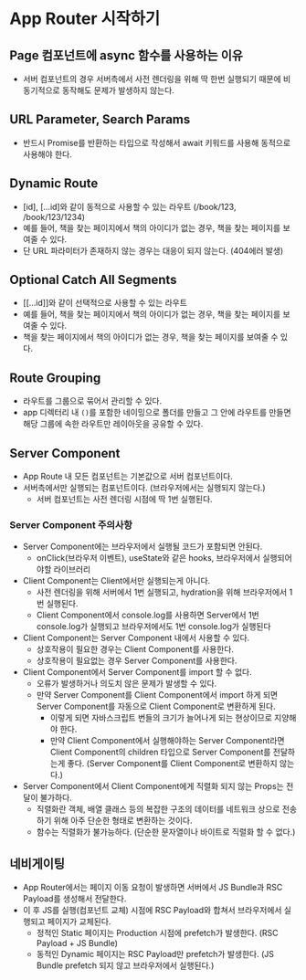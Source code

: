 # App Router 시작하기

## Page 컴포넌트에 async 함수를 사용하는 이유

- 서버 컴포넌트의 경우 서버측에서 사전 렌더링을 위해 딱 한번 실행되기 때문에 비동기적으로 동작해도 문제가 발생하지 않는다.

## URL Parameter, Search Params

- 반드시 Promise를 반환하는 타입으로 작성해서 await 키워드를 사용해 동적으로 사용해야 한다.

## Dynamic Route

- [id], [...id]와 같이 동적으로 사용할 수 있는 라우트 (/book/123, /book/123/1234)
- 예를 들어, 책을 찾는 페이지에서 책의 아이디가 없는 경우, 책을 찾는 페이지를 보여줄 수 있다.
- 단 URL 파라미터가 존재하지 않는 경우는 대응이 되지 않는다. (404에러 발생)

## Optional Catch All Segments

- [[...id]]와 같이 선택적으로 사용할 수 있는 라우트
- 예를 들어, 책을 찾는 페이지에서 책의 아이디가 없는 경우, 책을 찾는 페이지를 보여줄 수 있다.
- 책을 찾는 페이지에서 책의 아이디가 없는 경우, 책을 찾는 페이지를 보여줄 수 있다.

## Route Grouping

- 라우트를 그룹으로 묶어서 관리할 수 있다.
- app 디렉터리 내 `()`를 포함한 네이밍으로 폴더를 만들고 그 안에 라우트를 만들면 해당 그룹에 속한 라우트만 레이아웃을 공유할 수 있다.

## Server Component

- App Route 내 모든 컴포넌트는 기본값으로 서버 컴포넌트이다.
- 서버측에서만 실행되는 컴포넌트이다. (브라우저에서는 실행되지 않는다.)
  - 서버 컴포넌트는 사전 렌더링 시점에 딱 1번 실행된다.

### Server Component 주의사항

- Server Component에는 브라우저에서 실행될 코드가 포함되면 안된다.
  - onClick(브라우저 이벤트), useState와 같은 hooks, 브라우저에서 실행되어야할 라이브러리
- Client Component는 Client에서만 실행되는게 아니다.
  - 사전 렌더링을 위해 서버에서 1번 실행되고, hydration을 위해 브라우저에서 1번 실행된다.
  - Client Component에서 console.log를 사용하면 Server에서 1번 console.log가 실행되고 브라우저에서도 1번 console.log가 실행된다
- Client Component는 Server Component 내에서 사용할 수 있다.
  - 상호작용이 필요한 경우는 Client Component를 사용한다.
  - 상호작용이 필요없는 경우 Server Component를 사용한다.
- Client Component에서 Server Component를 import 할 수 없다.
  - 오류가 발생하거나 의도치 않은 문제가 발생할 수 있다.
  - 만약 Server Component를 Client Component에서 import 하게 되면 Server Component를 자동으로 Client Component로 변환하게 된다.
    - 이렇게 되면 자바스크립트 번들의 크기가 늘어나게 되는 현상이므로 지양해야 한다.
    - 만약 Client Component에서 실행해야하는 Server Component라면 Client Component의 children 타입으로 Server Component를 전달하는게 좋다. (Server Component를 Client Component로 변환하지 않는다.)
- Server Component에서 Client Component에게 직렬화 되지 않는 Props는 전달이 불가하다.
  - 직렬화란 객체, 배열 클래스 등의 복잡한 구조의 데이터를 네트워크 상으로 전송하기 위해 아주 단순한 형태로 변환하는 것이다.
  - 함수는 직렬화가 불가능하다. (단순한 문자열이나 바이트로 직렬화 할 수 없다.)

## 네비게이팅

- App Router에서는 페이지 이동 요청이 발생하면 서버에서 JS Bundle과 RSC Payload를 생성해서 전달한다.
- 이 후 JS를 실행(컴포넌트 교체) 시점에 RSC Payload와 합쳐서 브라우저에서 실행되고 페이지가 교체된다.
  - 정적인 Static 페이지는 Production 시점에 prefetch가 발생한다. (RSC Payload + JS Bundle)
  - 동적인 Dynamic 페이지는 RSC Payload만 prefetch가 발생한다. (JS Bundle prefetch 되지 않고 브라우저에서 실행된다.)
